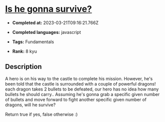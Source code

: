 # [Is he gonna survive?](https://www.codewars.com/kata/59ca8246d751df55cc00014c)

- **Completed at:** 2023-03-21T09:16:21.766Z

- **Completed languages:** javascript

- **Tags:** Fundamentals

- **Rank:** 8 kyu

## Description

A hero is on his way to the castle to complete his mission. However, he's been told that the castle is surrounded with a couple of powerful dragons! each dragon takes 2 bullets to be defeated, our hero has no idea how many bullets he should carry.. Assuming he's gonna grab a specific given number of bullets and move forward to fight another specific given number of dragons, will he survive?

Return true if yes, false otherwise :)